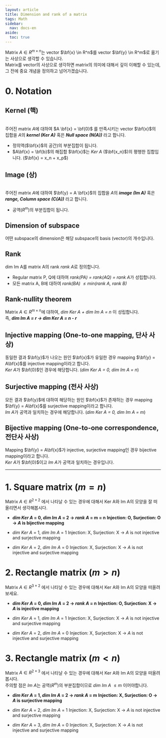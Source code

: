 ```yaml
---
layout: article
title: Dimension and rank of a matrix
tags: Math
sidebar:
  nav: docs-en
aside:
  toc: true
---
```


Matrix $A \in R^{m \times n}$는 vector $\bf{x} \in R^n$를 vector $\bf{y} \in R^m$로 옮기는 사상으로 생각할 수 있습니다.
<br>Matrix를 vector의 사상으로 생각하면 matrix의 의미에 대해서 깊이 이해할 수 있는데, 그 전에 중요 개념을 정의하고 넘어가겠습니다.

<!--more-->

# 0. Notation
## Kernel (핵)
<br>주어진 matrix $A$에 대하여 $A \bf{x} = \bf{0}$ 를 만족시키는 vector $\bf{x}$의 집합을 $A$의 ***kernel (Ker A)*** 혹은 ***Null space (N(A))*** 라고 합니다.
- 정의역($\bf{x}$의 공간)의 부분집합이 됩니다.
- $A\bf{x} = \bf{b}$의 해집합 $\bf{x}$는 *Ker A* ($\bf{x_n}$)의 평행한 집합입니다. ($\bf{x} = x_n + x_p$)

## Image (상)
<br>주어진 matrix $A$에 대하여 $\bf{y} = A \bf{x}$의 집합을 $A$의 ***image (Im A)*** 혹은 ***range, Column space (C(A))*** 라고 합니다.
- 공역($R^m$)의 부분집합이 됩니다.

## Dimension of subspace
어떤 subspace의 dimension은 해당 subspace의 basis (vector)의 개수입니다.

## Rank
dim Im A를 matrix A의 rank *rank A*로 정의합니다.
- Regular matrix P, Q에 대하여 *rank(PA) = rank(AQ) = rank A*가 성립합니다.
- 모든 matrix A, B에 대하여 *rank(BA) $\leq min$(rank A, rank B)*

## Rank-nullity theorem
Matrix $A \in R^{m \times n}$에 대하여, *dim Ker A + dim Im A = n* 이 성립합니다.
<br>즉, ***dim Im A = r → dim Ker A = n - r***

## Injective mapping (One-to-one mapping, 단사 사상)
동일한 결과 $\bf{y}$가 나오는 원인 $\bf{x}$가 유일한 경우 mapping $\bf{y} = A\bf{x}$를 injective mapping이라고 합니다.
<br>*Ker A*가 $\bf{0}$인 경우에 해당합니다. (*dim Ker A = 0, dim Im A = $n$*)

## Surjective mapping (전사 사상)
모든 결과 $\bf{y}$에 대하여 해당하는 원인 $\bf{x}$가 존재하는 경우 mapping $\bf{y} = A\bf{x}$를 surjective mapping이라고 합니다.
<br>*Im A*가 공역과 일치하는 경우에 해당합니다. (*dim Ker A = 0, dim Im A = $m$*)

## Bijective mapping (One-to-one correspondence, 전단사 사상)
Mapping $\bf{y} = A\bf{x}$가 injective, surjective mapping인 경우 bijective mapping이라고 합니다.
<br>*Ker A*가 $\bf{0}$이고 *Im A*가 공역과 일치하는 경우입니다.

---

# 1. Square matrix ($m = n$)
Matrix $A \in R^{2 \times 2}$ 에서 나타날 수 있는 경우에 대해서 Ker A와 Im A의 모양을 잘 떠올리면서 생각해봅시다.

- ***dim Ker A* = 0, *dim Im A* = 2 → *rank A* = m = n**
**Injection: O, Surjection: O → *A* is bijective mapping**

- *dim Ker A* = 1, *dim Im A* = 1
Injection: X, Surjection: X → *A* is not injective and surjective mapping

- *dim Ker A* = 2, *dim Im A* = 0
Injection: X, Surjection: X → *A* is not injective and surjective mapping


# 2. Rectangle matrix ($m > n$)
Matrix $A \in R^{3 \times 2}$ 에서 나타날 수 있는 경우에 대해서 Ker A와 Im A의 모양을 떠올려보세요.

- ***dim Ker A* = 0, *dim Im A* = 2 → *rank A* = n**
**Injection: O, Surjection: X → *A* is injective mapping**

- *dim Ker A* = 1, *dim Im A* = 1
Injection: X, Surjection: X → *A* is not injective and surjective mapping

- *dim Ker A* = 2, *dim Im A* = 0
Injection: X, Surjection: X → *A* is not injective and surjective mapping

# 3. Rectangle matrix ($m < n$)
Matrix $A \in R^{2 \times 3}$ 에서 나타날 수 있는 경우에 대해서 Ker A와 Im A의 모양을 떠올려봅시다.
<br>주의할 점은 *Im A*는 공역($R^m$)의 부분집합이므로 *dim Im A* $\leq m$ 이어야합니다.

- ***dim Ker A* = 1, *dim Im A* = 2 → *rank A* = m**
**Injection: X, Surjection: O → *A* is surjective mapping**

- *dim Ker A* = 2, *dim Im A* = 1
Injection: X, Surjection: X → *A* is not injective and surjective mapping

- *dim Ker A* = 3, *dim Im A* = 0
Injection: X, Surjection: X → *A* is not injective and surjective mapping
